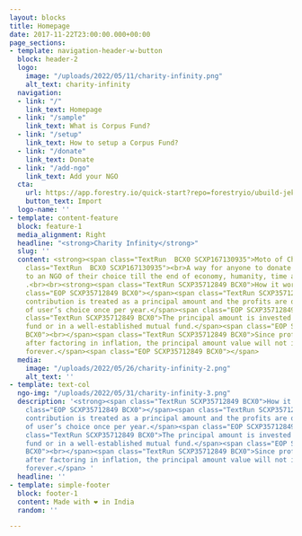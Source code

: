 ```yaml
---
layout: blocks
title: Homepage
date: 2017-11-22T23:00:00.000+00:00
page_sections:
- template: navigation-header-w-button
  block: header-2
  logo:
    image: "/uploads/2022/05/11/charity-infinity.png"
    alt_text: charity-infinity
  navigation:
  - link: "/"
    link_text: Homepage
  - link: "/sample"
    link_text: What is Corpus Fund?
  - link: "/setup"
    link_text: How to setup a Corpus Fund?
  - link: "/donate"
    link_text: Donate
  - link: "/add-ngo"
    link_text: Add your NGO
  cta:
    url: https://app.forestry.io/quick-start?repo=forestryio/ubuild-jekyll&provider=github&engine=jekyll
    button_text: Import
  logo-name: ''
- template: content-feature
  block: feature-1
  media_alignment: Right
  headline: "<strong>Charity Infinity</strong>"
  slug: ''
  content: <strong><span class="TextRun  BCX0 SCXP167130935">Moto of Charity Infinity</span></strong><em><span
    class="TextRun  BCX0 SCXP167130935"><br>A way for anyone to donate infinitely
    to an NGO of their choice till the end of economy, humanity, time and earth.</span></em>
    .<br><br><strong><span class="TextRun SCXP35712849 BCX0">How it works:<br></span></strong><span
    class="EOP SCXP35712849 BCX0">​</span><span class="TextRun SCXP35712849 BCX0">Every
    contribution is treated as a principal amount and the profits are donated to NGO
    of user’s choice once per year.</span><span class="EOP SCXP35712849 BCX0">​<br></span><span
    class="TextRun SCXP35712849 BCX0">The principal amount is invested in an index
    fund or in a well-established mutual fund.</span><span class="EOP SCXP35712849
    BCX0">​<br></span><span class="TextRun SCXP35712849 BCX0">Since profits are calculated
    after factoring in inflation, the principal amount value will not ideally diminish
    forever.</span><span class="EOP SCXP35712849 BCX0">​</span>
  media:
    image: "/uploads/2022/05/26/charity-infinity-2.png"
    alt_text: ''
- template: text-col
  ngo-img: "/uploads/2022/05/31/charity-infinity-3.png"
  description: '<strong><span class="TextRun SCXP35712849 BCX0">How it works:<br></span></strong><span
    class="EOP SCXP35712849 BCX0">​</span><span class="TextRun SCXP35712849 BCX0">Every
    contribution is treated as a principal amount and the profits are donated to NGO
    of user’s choice once per year.</span><span class="EOP SCXP35712849 BCX0">​<br></span><span
    class="TextRun SCXP35712849 BCX0">The principal amount is invested in an index
    fund or in a well-established mutual fund.</span><span class="EOP SCXP35712849
    BCX0">​<br></span><span class="TextRun SCXP35712849 BCX0">Since profits are calculated
    after factoring in inflation, the principal amount value will not ideally diminish
    forever.</span> '
  headline: ''
- template: simple-footer
  block: footer-1
  content: Made with ❤︎ in India
  random: ''

---
```

